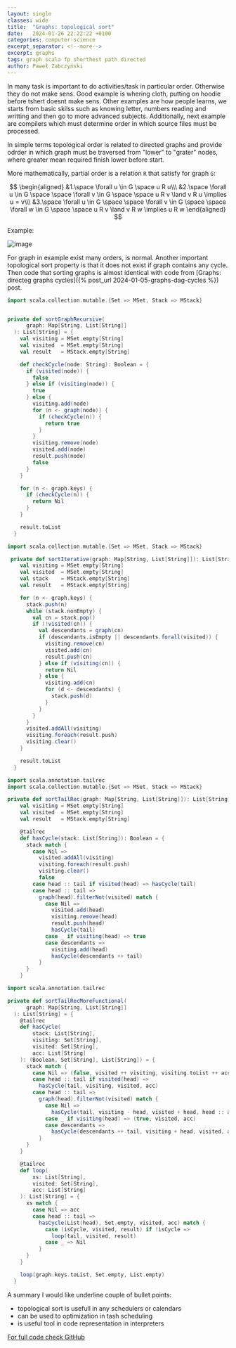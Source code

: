 ```yaml
---
layout: single
classes: wide
title:  "Graphs: topological sort"
date:   2024-01-26 22:22:22 +0100
categories: computer-science
excerpt_separator: <!--more-->
excerpt: graphs
tags: graph scala fp shorthest path directed
author: Paweł Zabczyński
---
```


In many task is important to do activities/task in particular order. Otherwise they do not make sens. Good example is whering cloth, putting on hoodie before tshert doesnt make sens. Other examples are how people learns, we starts from basic skilss such as knowing letter, numbers reading and writting and then go to more advanced subjects. Additionally, next example are compilers which must determine order in which source files must be processed. 

In simple terms topological order is related to directed graphs and provide odrder in which graph must be traversed from "lower" to "grater" nodes, where greater mean required finish lower before start.

More mathematically, partial order is a relation `R` that satisfy for graph `G`:

$$ 
\begin{aligned}
&1.\space \forall u \in G \space u R u\\\
&2.\space \forall u \in G \space \space \forall v \in G \space \space u R v \land v R u \implies u = v\\\
&3.\space \forall u \in G \space \space \forall v \in G \space \space \forall w \in G \space \space u R v \land v R w \implies u R w
\end{aligned}
$$


Example:


![image](/assets/images//graphs/topological_sort_example.PNG)

For graph in example exist many orders, is normal. Another important topological sort property is that it does not exist if graph contains any cycle. Then code that sorting graphs is almost identical with code from [Graphs: directeg graphs cycles]({% post_url 2024-01-05-graphs-dag-cycles %}) post.



```scala
import scala.collection.mutable.{Set => MSet, Stack => MStack}


private def sortGraphRecursive(
      graph: Map[String, List[String]]
  ): List[String] = {
    val visiting = MSet.empty[String]
    val visited  = MSet.empty[String]
    val result   = MStack.empty[String]

    def checkCycle(node: String): Boolean = {
      if (visited(node)) {
        false
      } else if (visiting(node)) {
        true
      } else {
        visiting.add(node)
        for (n <- graph(node)) {
          if (checkCycle(n)) {
            return true
          }
        }
        visiting.remove(node)
        visited.add(node)
        result.push(node)
        false
      }
    }

    for (n <- graph.keys) {
      if (checkCycle(n)) {
        return Nil
      }
    }

    result.toList
  }
```


```scala
import scala.collection.mutable.{Set => MSet, Stack => MStack}

 private def sortIterative(graph: Map[String, List[String]]): List[String] = {
    val visiting = MSet.empty[String]
    val visited  = MSet.empty[String]
    val stack    = MStack.empty[String]
    val result   = MStack.empty[String]

    for (n <- graph.keys) {
      stack.push(n)
      while (stack.nonEmpty) {
        val cn = stack.pop()
        if (!visited(cn)) {
          val descendants = graph(cn)
          if (descendants.isEmpty || descendants.forall(visited)) {
            visiting.remove(cn)
            visited.add(cn)
            result.push(cn)
          } else if (visiting(cn)) {
            return Nil
          } else {
            visiting.add(cn)
            for (d <- descendants) {
              stack.push(d)
            }
          }
        }
      }
      visited.addAll(visiting)
      visiting.foreach(result.push)
      visiting.clear()
    }

    result.toList
  }
```

```scala
import scala.annotation.tailrec
import scala.collection.mutable.{Set => MSet, Stack => MStack}

private def sortTailRec(graph: Map[String, List[String]]): List[String] = {
    val visiting = MSet.empty[String]
    val visited  = MSet.empty[String]
    val result   = MStack.empty[String]

    @tailrec
    def hasCycle(stack: List[String]): Boolean = {
      stack match {
        case Nil =>
          visited.addAll(visiting)
          visiting.foreach(result.push)
          visiting.clear()
          false
        case head :: tail if visited(head) => hasCycle(tail)
        case head :: tail =>
          graph(head).filterNot(visited) match {
            case Nil =>
              visited.add(head)
              visiting.remove(head)
              result.push(head)
              hasCycle(tail)
            case _ if visiting(head) => true
            case descendants =>
              visiting.add(head)
              hasCycle(descendants ++ tail)
          }
      }
    }
```

```scala
import scala.annotation.tailrec

private def sortTailRecMoreFunctional(
      graph: Map[String, List[String]]
  ): List[String] = {
    @tailrec
    def hasCycle(
        stack: List[String],
        visiting: Set[String],
        visited: Set[String],
        acc: List[String]
    ): (Boolean, Set[String], List[String]) = {
      stack match {
        case Nil => (false, visited ++ visiting, visiting.toList ++ acc)
        case head :: tail if visited(head) =>
          hasCycle(tail, visiting, visited, acc)
        case head :: tail =>
          graph(head).filterNot(visited) match {
            case Nil =>
              hasCycle(tail, visiting - head, visited + head, head :: acc)
            case _ if visiting(head) => (true, visited, acc)
            case descendants =>
              hasCycle(descendants ++ tail, visiting + head, visited, acc)
          }
      }
    }

    @tailrec
    def loop(
        xs: List[String],
        visited: Set[String],
        acc: List[String]
    ): List[String] = {
      xs match {
        case Nil => acc
        case head :: tail =>
          hasCycle(List(head), Set.empty, visited, acc) match {
            case (isCycle, visited, result) if !isCycle =>
              loop(tail, visited, result)
            case _ => Nil
          }
      }
    }

    loop(graph.keys.toList, Set.empty, List.empty)
  }
  ```

  A summary I would like underline couple of bullet points:
  - topological sort is usefull in any schedulers or calendars
  - can be used to optimization in tash scheduling
  - is useful tool in code representation in interpreters


[For full code check GitHub](https://github.com/sezerp/blog-code-scala/blob/master/src/main/scala/com/pawelzabczynski/graph/TopologicalSort.scala)
